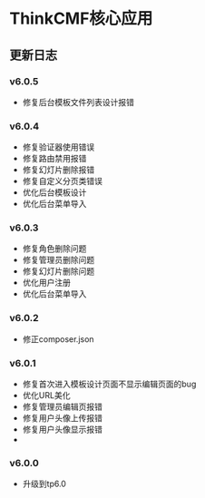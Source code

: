 # ThinkCMF核心应用

## 更新日志
### v6.0.5
* 修复后台模板文件列表设计报错

### v6.0.4
* 修复验证器使用错误
* 修复路由禁用报错
* 修复幻灯片删除报错
* 修复自定义分页类错误  
* 优化后台模板设计
* 优化后台菜单导入

### v6.0.3
* 修复角色删除问题
* 修复管理员删除问题
* 修复幻灯片删除问题
* 优化用户注册
* 优化后台菜单导入

### v6.0.2
* 修正composer.json

### v6.0.1
* 修复首次进入模板设计页面不显示编辑页面的bug
* 优化URL美化
* 修复管理员编辑页报错
* 修复用户头像上传报错
* 修复用户头像显示报错
* 
### v6.0.0
* 升级到tp6.0

